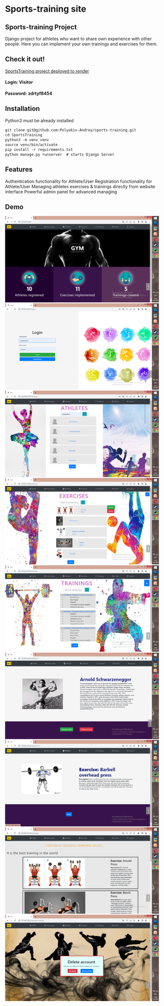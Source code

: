 # Sports-training site


## Sports-training Project
Django project for athletes who want to share own experience with other people.
Here you can implement your own trainings and exercises for them.


## Check it out!
[SportsTraining project deployed to render](https://gym-s6rc.onrender.com/login/)
#### Login: Visitor
#### Password: zdrtyf8454

## Installation
Python3 must be already installed

```shell
git clone git@github.com:Polyakiv-Andrey/sports-training.git
cd SportsTraining
python3 -m venv venv
source venv/bin/activate
pip install -r requirements.txt
python manage.py runserver  # starts Django Server
```

## Features
Authentication functionality for Athlete/User
Registration functionality for Athlete/User
Managing athletes exercises & trainings directly from website interface
Powerful admin panel for advanced managing

## Demo

![website interface](readme-photos/home-page.png)
![website interface](readme-photos/login.png)
![website interface](readme-photos/athlete-list.png)
![website interface](readme-photos/exercise-list.png)
![website interface](readme-photos/training-list.png)
![website interface](readme-photos/profile.png)
![website interface](readme-photos/exercise-detail.png)
![website interface](readme-photos/training-detail.png)
![website interface](readme-photos/delete-page.png)
